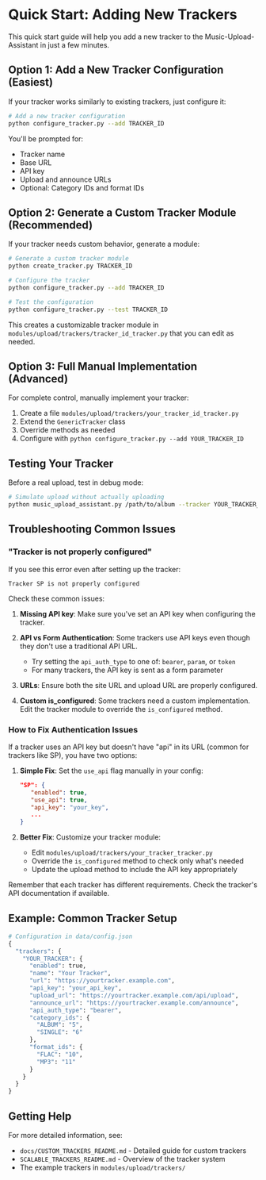 # Quick Start: Adding New Trackers

This quick start guide will help you add a new tracker to the Music-Upload-Assistant in just a few minutes.

## Option 1: Add a New Tracker Configuration (Easiest)

If your tracker works similarly to existing trackers, just configure it:

```bash
# Add a new tracker configuration
python configure_tracker.py --add TRACKER_ID
```

You'll be prompted for:
- Tracker name
- Base URL
- API key
- Upload and announce URLs
- Optional: Category IDs and format IDs

## Option 2: Generate a Custom Tracker Module (Recommended)

If your tracker needs custom behavior, generate a module:

```bash
# Generate a custom tracker module
python create_tracker.py TRACKER_ID

# Configure the tracker
python configure_tracker.py --add TRACKER_ID

# Test the configuration
python configure_tracker.py --test TRACKER_ID
```

This creates a customizable tracker module in `modules/upload/trackers/tracker_id_tracker.py` that you can edit as needed.

## Option 3: Full Manual Implementation (Advanced)

For complete control, manually implement your tracker:

1. Create a file `modules/upload/trackers/your_tracker_id_tracker.py`
2. Extend the `GenericTracker` class
3. Override methods as needed
4. Configure with `python configure_tracker.py --add YOUR_TRACKER_ID`

## Testing Your Tracker

Before a real upload, test in debug mode:

```bash
# Simulate upload without actually uploading
python music_upload_assistant.py /path/to/album --tracker YOUR_TRACKER_ID --debug
```

## Troubleshooting Common Issues

### "Tracker is not properly configured"

If you see this error even after setting up the tracker:

```
Tracker SP is not properly configured
```

Check these common issues:

1. **Missing API key**: Make sure you've set an API key when configuring the tracker.

2. **API vs Form Authentication**: Some trackers use API keys even though they don't use a traditional API URL. 
   - Try setting the `api_auth_type` to one of: `bearer`, `param`, or `token`
   - For many trackers, the API key is sent as a form parameter

3. **URLs**: Ensure both the site URL and upload URL are properly configured.

4. **Custom is_configured**: Some trackers need a custom implementation. Edit the tracker module to override the `is_configured` method.

### How to Fix Authentication Issues

If a tracker uses an API key but doesn't have "api" in its URL (common for trackers like SP), you have two options:

1. **Simple Fix**: Set the `use_api` flag manually in your config:
   ```json
   "SP": {
      "enabled": true,
      "use_api": true,
      "api_key": "your_key",
      ...
   }
   ```

2. **Better Fix**: Customize your tracker module:
   - Edit `modules/upload/trackers/your_tracker_tracker.py`
   - Override the `is_configured` method to check only what's needed
   - Update the upload method to include the API key appropriately

Remember that each tracker has different requirements. Check the tracker's API documentation if available.

## Example: Common Tracker Setup

```python
# Configuration in data/config.json
{
  "trackers": {
    "YOUR_TRACKER": {
      "enabled": true,
      "name": "Your Tracker",
      "url": "https://yourtracker.example.com",
      "api_key": "your_api_key",
      "upload_url": "https://yourtracker.example.com/api/upload",
      "announce_url": "https://yourtracker.example.com/announce",
      "api_auth_type": "bearer",
      "category_ids": {
        "ALBUM": "5",
        "SINGLE": "6"
      },
      "format_ids": {
        "FLAC": "10",
        "MP3": "11"
      }
    }
  }
}
```

## Getting Help

For more detailed information, see:
- `docs/CUSTOM_TRACKERS_README.md` - Detailed guide for custom trackers
- `SCALABLE_TRACKERS_README.md` - Overview of the tracker system
- The example trackers in `modules/upload/trackers/`
